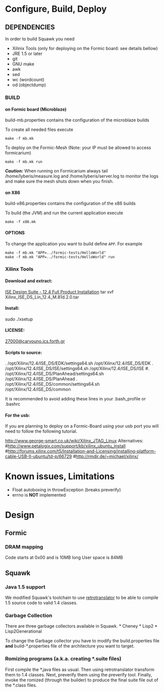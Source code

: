 # Configure, Build, Deploy #

## DEPENDENCIES ##

In order to build Squawk you need
 * Xilinix Tools (only for deploying on the Formic board: see details bellow)
 * JRE 1.5 or later
 * git
 * GNU make
 * awk
 * sed
 * wc (wordcount)
 * od (objectdump)

### BUILD ###

#### on Formic board (Microblaze) ####
  build-mb.properties contains the configuration of the microblaze
  builds

  To create all needed files execute

    make -f mb.mk

  To deploy on the Formic-Mesh (Note: your IP must be allowed to
  access formicarium)

    make -f mb.mk run

  ***Caution:*** When running on Formicarium always tail
  /home/lyberis/measure.log and /home/lyberis/server.log to monitor
  the logs and make sure the mesh shuts down when you finish.

#### on X86 ####
  build-x86.properties contains the configuration of the x86 builds

  To build (the JVM) and run the current application execute

    make -f x86.mk

#### OPTIONS ####
  To change the application you want to build define `APP`. For
  example

    make -f mb.mk "APP=../formic-tests/HelloWorld"
    make -f mb.mk "APP=../formic-tests/HelloWorld" run

### Xilinx Tools ###

#### Download and extract: ####
  [ISE Design Suite - 12.4 Full Product Installation](http://www.xilinx.com/support/download/index.html/content/xilinx/en/downloadNav/design-tools/v12_4.html)
  tar xvf Xilinx_ISE_DS_Lin_12.4_M.81d.2.0.tar

#### Install: ####
  sudo ./xsetup

#### LICENSE: ####
  27000@carvouno.ics.forth.gr

#### Scripts to source: ####
  . /opt/Xilinx/12.4/ISE_DS/EDK/settings64.sh /opt/Xilinx/12.4/ISE_DS/EDK
  . /opt/Xilinx/12.4/ISE_DS/ISE/settings64.sh /opt/Xilinx/12.4/ISE_DS/ISE
  #. /opt/Xilinx/12.4/ISE_DS/PlanAhead/settings64.sh /opt/Xilinx/12.4/ISE_DS/PlanAhead
  . /opt/Xilinx/12.4/ISE_DS/common/settings64.sh /opt/Xilinx/12.4/ISE_DS/common
  
  It is recommended to avoid adding these lines in your .bash_profile
  or .bashrc

#### For the usb: ####
  If you are planning to deploy on a Formic-Board using your usb port
  you will need to follow the following tutorial.
  
  http://www.george-smart.co.uk/wiki/Xilinx_JTAG_Linux
  Alternatives:
    #http://www.petalogix.com/support/kb/xilinx_ubuntu_install
    #http://forums.xilinx.com/t5/Installation-and-Licensing/installing-platform-cable-USB-II-ubuntu/td-p/66729
    #http://rmdir.de/~michael/xilinx/

# Known issues, Limitations #

  * Float autoboxing in throwException (breaks preverify)
  * errno is **NOT** implemented

# Design #

## Formic ##

### DRAM mapping ###
  Code starts at 0x00 and is 10MB long
  User space is 84MB

## Squawk ##

### Java 1.5 support ###

  We modified Squawk's toolchain to use
  [retrotranslator](http://retrotranslator.sourceforge.net/) to be
  able to compile 1.5 source code to valid 1.4 classes.

### Garbage Collection ###

  There are three garbage collectors available in Squawk.
    * Cheney
    * Lisp2
    * Lisp2Generational
  
  To change the Garbage collector you have to modify the
  build.properties file **and** build-*.properties file of the
  architecture you want to target.

### Romizing programs (a.k.a. creating *.suite files) ###

  First compile the *.java files as usual. Then using retrotranslator
  transform them to 1.4 classes. Next, preverify them using the
  preverify tool. Finally, invoke the romized (through the builder) to
  produce the final suite file out of the *.class files.
